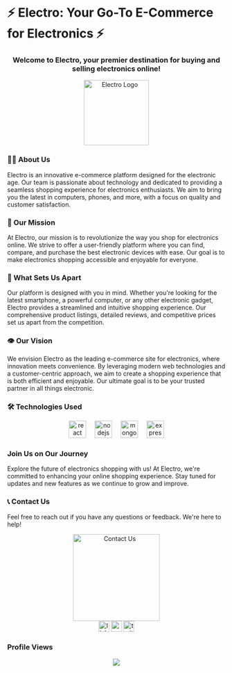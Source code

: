 # ⚡ Electro: Your Go-To E-Commerce for Electronics ⚡

### 
<h3 align="center">Welcome to Electro, your premier destination for buying and selling electronics online!</h3>

<div align="center">
  <img height="150" src="https://example.com/your-logo.png" alt="Electro Logo" />
</div>

### 👩‍💻 About Us

Electro is an innovative e-commerce platform designed for the electronic age. Our team is passionate about technology and dedicated to providing a seamless shopping experience for electronics enthusiasts. We aim to bring you the latest in computers, phones, and more, with a focus on quality and customer satisfaction.

### 🚀 Our Mission

At Electro, our mission is to revolutionize the way you shop for electronics online. We strive to offer a user-friendly platform where you can find, compare, and purchase the best electronic devices with ease. Our goal is to make electronics shopping accessible and enjoyable for everyone.

### 💪 What Sets Us Apart

Our platform is designed with you in mind. Whether you're looking for the latest smartphone, a powerful computer, or any other electronic gadget, Electro provides a streamlined and intuitive shopping experience. Our comprehensive product listings, detailed reviews, and competitive prices set us apart from the competition.

### 👁 Our Vision

We envision Electro as the leading e-commerce site for electronics, where innovation meets convenience. By leveraging modern web technologies and a customer-centric approach, we aim to create a shopping experience that is both efficient and enjoyable. Our ultimate goal is to be your trusted partner in all things electronic.

### 🛠 Technologies Used

<div align="center">
  <img src="https://cdn.jsdelivr.net/gh/devicons/devicon/icons/react/react-original-wordmark.svg" height="40" alt="react logo"  />
  <img width="12" />
  <img src="https://cdn.jsdelivr.net/gh/devicons/devicon/icons/nodejs/nodejs-original-wordmark.svg" height="40" alt="nodejs logo"  />
  <img width="12" />
  <img src="https://cdn.jsdelivr.net/gh/devicons/devicon/icons/mongodb/mongodb-plain-wordmark.svg" height="40" alt="mongodb logo"  />
  <img width="12" />
  <img src="https://cdn.jsdelivr.net/gh/devicons/devicon/icons/express/express-original-wordmark.svg" height="40" alt="express logo"  />
</div>

### Join Us on Our Journey

Explore the future of electronics shopping with us! At Electro, we're committed to enhancing your online shopping experience. Stay tuned for updates and new features as we continue to grow and improve.

### 📞 Contact Us

Feel free to reach out if you have any questions or feedback. We're here to help!

<div align="center">
  <img height="200" src="https://media1.giphy.com/media/v1.Y2lkPTc5MGI3NjExZDRrMjdvbTl2NnQ4MHRrZGk4dTA4NWYweGVxOXZzNDdnb2FyaXIweSZlcD12MV9pbnRlcm5hbF9naWZfYnlfaWQmY3Q9Zw/CTX0ivSQbI78A/giphy.gif" alt="Contact Us" />
</div>

<div align="center">
  <img src="https://img.shields.io/static/v1?message=LinkedIn&logo=linkedin&label=&color=0077B5&logoColor=white&labelColor=&style=for-the-badge" height="25" alt="linkedin logo"  />
  <img src="https://img.shields.io/static/v1?message=Youtube&logo=youtube&label=&color=FF0000&logoColor=white&labelColor=&style=for-the-badge" height="25" alt="youtube logo"  />
  <img src="https://img.shields.io/static/v1?message=Twitter&logo=twitter&label=&color=1DA1F2&logoColor=white&labelColor=&style=for-the-badge" height="25" alt="twitter logo"  />
</div>

### Profile Views

<div align="center">
  <img src="https://profile-counter.glitch.me/PIM4SIM5/count.svg?"  />
</div>
